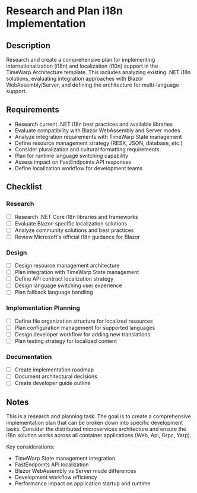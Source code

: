 # Research and Plan i18n Implementation

## Description

Research and create a comprehensive plan for implementing internationalization (i18n) and localization (l10n) support in the TimeWarp.Architecture template. This includes analyzing existing .NET i18n solutions, evaluating integration approaches with Blazor WebAssembly/Server, and defining the architecture for multi-language support.

## Requirements

- Research current .NET i18n best practices and available libraries
- Evaluate compatibility with Blazor WebAssembly and Server modes
- Analyze integration requirements with TimeWarp State management
- Define resource management strategy (RESX, JSON, database, etc.)
- Consider pluralization and cultural formatting requirements
- Plan for runtime language switching capability
- Assess impact on FastEndpoints API responses
- Define localization workflow for development teams

## Checklist

### Research
- [ ] Research .NET Core i18n libraries and frameworks
- [ ] Evaluate Blazor-specific localization solutions
- [ ] Analyze community solutions and best practices
- [ ] Review Microsoft's official i18n guidance for Blazor

### Design
- [ ] Design resource management architecture
- [ ] Plan integration with TimeWarp State management
- [ ] Define API contract localization strategy
- [ ] Design language switching user experience
- [ ] Plan fallback language handling

### Implementation Planning
- [ ] Define file organization structure for localized resources
- [ ] Plan configuration management for supported languages
- [ ] Design developer workflow for adding new translations
- [ ] Plan testing strategy for localized content

### Documentation
- [ ] Create implementation roadmap
- [ ] Document architectural decisions
- [ ] Create developer guide outline

## Notes

This is a research and planning task. The goal is to create a comprehensive implementation plan that can be broken down into specific development tasks. Consider the distributed microservices architecture and ensure the i18n solution works across all container applications (Web, Api, Grpc, Yarp).

Key considerations:
- TimeWarp State management integration
- FastEndpoints API localization
- Blazor WebAssembly vs Server mode differences
- Development workflow efficiency
- Performance impact on application startup and runtime